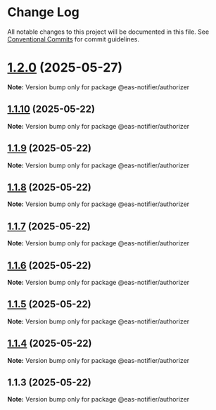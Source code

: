 # Change Log

All notable changes to this project will be documented in this file.
See [Conventional Commits](https://conventionalcommits.org) for commit guidelines.

<a name="1.2.0"></a>

# [1.2.0](https://github.com/luke-h1/eas-slack-notifier/compare/v1.1.10...v1.2.0) (2025-05-27)

**Note:** Version bump only for package @eas-notifier/authorizer

<a name="1.1.10"></a>

## [1.1.10](https://github.com/luke-h1/eas-slack-notifier/compare/v1.1.9...v1.1.10) (2025-05-22)

**Note:** Version bump only for package @eas-notifier/authorizer

<a name="1.1.9"></a>

## [1.1.9](https://github.com/luke-h1/eas-slack-notifier/compare/v1.1.8...v1.1.9) (2025-05-22)

**Note:** Version bump only for package @eas-notifier/authorizer

<a name="1.1.8"></a>

## [1.1.8](https://github.com/luke-h1/eas-slack-notifier/compare/v1.1.7...v1.1.8) (2025-05-22)

**Note:** Version bump only for package @eas-notifier/authorizer

<a name="1.1.7"></a>

## [1.1.7](https://github.com/luke-h1/eas-slack-notifier/compare/v1.1.6...v1.1.7) (2025-05-22)

**Note:** Version bump only for package @eas-notifier/authorizer

<a name="1.1.6"></a>

## [1.1.6](https://github.com/luke-h1/eas-slack-notifier/compare/v1.1.5...v1.1.6) (2025-05-22)

**Note:** Version bump only for package @eas-notifier/authorizer

<a name="1.1.5"></a>

## [1.1.5](https://github.com/luke-h1/eas-slack-notifier/compare/v1.1.4...v1.1.5) (2025-05-22)

**Note:** Version bump only for package @eas-notifier/authorizer

<a name="1.1.4"></a>

## [1.1.4](https://github.com/luke-h1/eas-slack-notifier/compare/v1.1.3...v1.1.4) (2025-05-22)

**Note:** Version bump only for package @eas-notifier/authorizer

<a name="1.1.3"></a>

## 1.1.3 (2025-05-22)

**Note:** Version bump only for package @eas-notifier/authorizer

